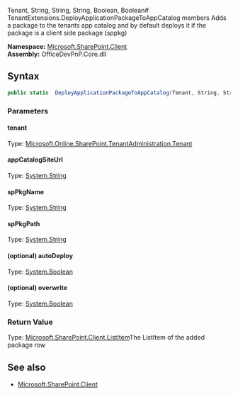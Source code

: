 Tenant, String, String, String, Boolean, Boolean# TenantExtensions.DeployApplicationPackageToAppCatalog members
Adds a package to the tenants app catalog and by default deploys it if the package is a client side package (sppkg)  

**Namespace:** [Microsoft.SharePoint.Client](Microsoft.SharePoint.Client.md)  
**Assembly:** OfficeDevPnP.Core.dll  
## Syntax
```C#
public static  DeployApplicationPackageToAppCatalog(Tenant, String, String, String, Boolean, Boolean)
```
### Parameters
#### tenant
Type: [Microsoft.Online.SharePoint.TenantAdministration.Tenant](Microsoft.Online.SharePoint.TenantAdministration.Tenant.md) 
#### 
#### appCatalogSiteUrl
Type: [System.String](System.String.md) 
#### 
#### spPkgName
Type: [System.String](System.String.md) 
#### 
#### spPkgPath
Type: [System.String](System.String.md) 
#### 
#### (optional) autoDeploy
Type: [System.Boolean](System.Boolean.md) 
#### 
#### (optional) overwrite
Type: [System.Boolean](System.Boolean.md) 
#### 
### Return Value
Type: [Microsoft.SharePoint.Client.ListItem](Microsoft.SharePoint.Client.ListItem.md)The ListItem of the added package row
## See also
- [Microsoft.SharePoint.Client](Microsoft.SharePoint.Client.md)
